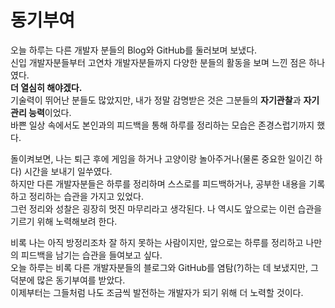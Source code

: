 # 동기부여

오늘 하루는 다른 개발자 분들의 Blog와 GitHub를 둘러보며 보냈다.   
신입 개발자분들부터 고연차 개발자분들까지 다양한 분들의 활동을 보며 느낀 점은 하나였다.   
**더 열심히 해야겠다.**   
기술력이 뛰어난 분들도 많았지만, 내가 정말 감명받은 것은 그분들의 **자기관찰**과 **자기관리 능력**이었다.   
바쁜 일상 속에서도 본인과의 피드백을 통해 하루를 정리하는 모습은 존경스럽기까지 했다.

돌이켜보면, 나는 퇴근 후에 게임을 하거나 고양이랑 놀아주거나(물론 중요한 일이긴 하다) 시간을 보내기 일쑤였다.   
하지만 다른 개발자분들은 하루를 정리하며 스스로를 피드백하거나, 공부한 내용을 기록하고 정리하는 습관을 가지고 있었다.  
그런 정리와 성찰은 굉장히 멋진 마무리라고 생각된다. 나 역시도 앞으로는 이런 습관을 기르기 위해 노력해보려 한다.

비록 나는 아직 방정리조차 잘 하지 못하는 사람이지만, 앞으로는 하루를 정리하고 나만의 피드백을 남기는 습관을 들여보고 싶다.  
오늘 하루는 비록 다른 개발자분들의 블로그와 GitHub를 염탐(?)하는 데 보냈지만, 그 덕분에 많은 동기부여를 받았다.   
이제부터는 그들처럼 나도 조금씩 발전하는 개발자가 되기 위해 더 노력할 것이다.